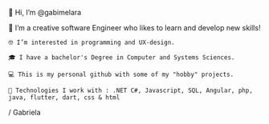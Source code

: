  👋 Hi, I’m @gabimelara

 💞️ I’m a creative software Engineer who likes to learn and develop new skills!
 
	🤓 I’m interested in programming and UX-design. 
	
  	🎓 I have a bachelor's Degree in Computer and Systems Sciences.
 
	💻 This is my personal github with some of my "hobby" projects. 
	
	🌱 Technologies I work with : .NET C#, Javascript, SQL, Angular, php, java, flutter, dart, css & html
 
	

/ Gabriela 
